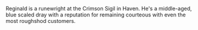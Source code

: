 Reginald is a runewright at the Crimson Sigil in Haven. He's a middle-aged, blue scaled dray with a reputation for remaining courteous with even the most roughshod customers.
